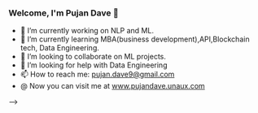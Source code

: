 ### Welcome, I'm Pujan Dave 👋

- 🔭 I’m currently working on NLP and ML.
- 🌱 I’m currently learning MBA(business development),API,Blockchain tech, Data Engineering.
- 👯 I’m looking to collaborate on ML projects.
- 🤔 I’m looking for help with Data Engineering
- 📫 How to reach me: pujan.dave9@gmail.com     
- @  Now you can visit me at www.pujandave.unaux.com


-->
